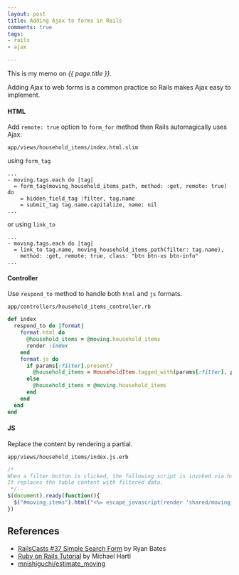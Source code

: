 ```yaml
---
layout: post
title: Adding Ajax to forms in Rails
comments: true
tags:
- rails
- ajax

---
```


This is my memo on *{{ page.title }}*.

 

Adding Ajax to web forms is a common practice so Rails makes Ajax easy to implement.

#### HTML

Add `remote: true` option to `form_for` method then Rails automagically uses Ajax.

`app/views/household_items/index.html.slim`

using `form_tag`

```slim
...
- moving.tags.each do |tag|
  = form_tag(moving_household_items_path, method: :get, remote: true) do
    = hidden_field_tag :filter, tag.name
    = submit_tag tag.name.capitalize, name: nil
...
```

or using `link_to`

```slim
...
- moving.tags.each do |tag|
  = link_to tag.name, moving_household_items_path(filter: tag.name), 
    method: :get, remote: true, class: "btn btn-xs btn-info" 
...
```

#### Controller

Use `respond_to` method to handle both `html` and `js` formats.

`app/controllers/household_items_controller.rb`

```rb
def index
  respond_to do |format|
    format.html do
      @household_items = @moving.household_items
      render :index
    end
    format.js do
      if params[:filter].present?
        @household_items = HouseholdItem.tagged_with(params[:filter], params[:moving_id])
      else
        @household_items = @moving.household_items
      end
    end
  end
end
```

#### JS

Replace the content by rendering a partial.

`app/views/household_items/index.js.erb`

```js
/*
When a filter button is clicked, the following script is invoked via household_items#index action.
It replaces the table content with filtered data.
 */
$(document).ready(function(){
  $("#moving_items").html("<%= escape_javascript(render 'shared/moving_items', moving: @moving, household_items: @household_items) %>")
})
```

## References

- [RailsCasts #37 Simple Search Form](http://railscasts.com/episodes/37-simple-search-form) by Ryan Bates
- [Ruby on Rails Tutorial](https://www.railstutorial.org/book/following_users#sec-a_working_follow_button_with_ajax) by Michael Hartl
- [mnishiguchi/estimate_moving](https://github.com/mnishiguchi/estimate_moving/tree/master)

